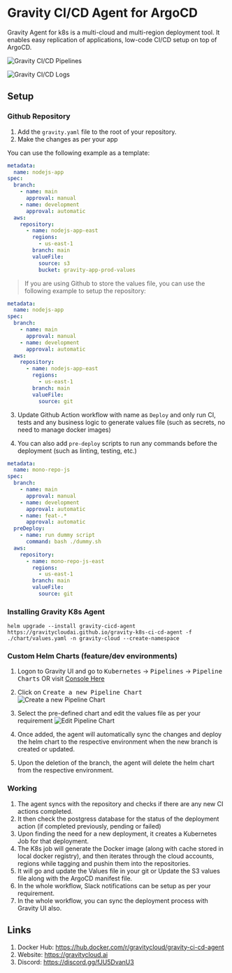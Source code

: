 # Gravity CI/CD Agent for ArgoCD
Gravity Agent for k8s is a multi-cloud and multi-region deployment tool. It enables easy replication of applications, low-code CI/CD setup on top of ArgoCD.

![Gravity CI/CD Pipelines](https://res.cloudinary.com/dor5uewzz/image/upload/v1728963598/gravity-ui-k8s-pipeline_wvpx4m.png)

![Gravity CI/CD Logs](https://res.cloudinary.com/dor5uewzz/image/upload/v1728963598/gravity-ui-k8s-logs_y4wrxb.png)

## Setup

### Github Repository
1. Add the `gravity.yaml` file to the root of your repository.
2. Make the changes as per your app

You can use the following example as a template:
```yaml
metadata:
  name: nodejs-app
spec:
  branch:
    - name: main
      approval: manual
    - name: development
      approval: automatic
  aws:
    repository:
      - name: nodejs-app-east
        regions:
          - us-east-1
        branch: main
        valueFile:
          source: s3
          bucket: gravity-app-prod-values
```

> If you are using Github to store the values file, you can use the following example to setup the repository:

```yaml
metadata:
  name: nodejs-app
spec:
  branch:
    - name: main
      approval: manual
    - name: development
      approval: automatic
  aws:
    repository:
      - name: nodejs-app-east
        regions:
          - us-east-1
        branch: main
        valueFile:
          source: git
```
3. Update Github Action workflow with name as `Deploy` and only run CI, tests and any business logic to generate values file (such as secrets, no need to manage docker images)

4. You can also add `pre-deploy` scripts to run any commands before the deployment (such as linting, testing, etc.)
```yaml
metadata:
  name: mono-repo-js
spec:
  branch:
    - name: main
      approval: manual
    - name: development
      approval: automatic
    - name: feat-.*
      approval: automatic
  preDeploy:
    - name: run dummy script
      command: bash ./dummy.sh
  aws:
    repository:
      - name: mono-repo-js-east
        regions:
          - us-east-1
        branch: main
        valueFile:
          source: git
```

### Installing Gravity K8s Agent

```
helm upgrade --install gravity-cicd-agent https://gravitycloudai.github.io/gravity-k8s-ci-cd-agent -f ./chart/values.yaml -n gravity-cloud --create-namespace
```

### Custom Helm Charts (feature/dev environments)
1. Logon to Gravity UI and go to <kbd>Kubernetes</kbd> -> <kbd>Pipelines</kbd> -> <kbd>Pipeline Charts</kbd> OR visit [Console Here](https://console.gravitycloud.ai/kubernetes?tab=PIPELINES)

2. Click on <kbd>Create a new Pipeline Chart</kbd>
![Create a new Pipeline Chart](https://res.cloudinary.com/dor5uewzz/image/upload/v1731921421/k8s-pipeline-charts_p4wfiu.png)

3. Select the pre-defined chart and edit the values file as per your requirement
![Edit Pipeline Chart](https://res.cloudinary.com/dor5uewzz/image/upload/v1731921421/k8s-pipeline-charts-add_zoiaqo.png)

4. Once added, the agent will automatically sync the changes and deploy the helm chart to the respective environment when the new branch is created or updated.

5. Upon the deletion of the branch, the agent will delete the helm chart from the respective environment.


### Working
1. The agent syncs with the repository and checks if there are any new CI actions completed.
2. It then check the postgress database for the status of the deployment action (if completed previously, pending or failed)
3. Upon finding the need for a new deployment, it creates a Kubernetes Job for that deployment.
4. The K8s job will generate the Docker image (along with cache stored in local docker registry), and then iterates through the cloud accounts, regions while tagging and pushin them into the repositories.
5. It will go and update the Values file in your git or Update the S3 values file along with the ArgoCD manifest file.
6. In the whole workflow, Slack notifications can be setup as per your requirement.
7. In the whole workflow, you can sync the deployment process with Gravity UI also.

## Links
1. Docker Hub: https://hub.docker.com/r/gravitycloud/gravity-ci-cd-agent
2. Website: https://gravitycloud.ai
3. Discord: https://discord.gg/fJU5DvanU3



